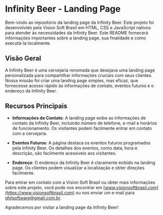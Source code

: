 # Infinity Beer - Landing Page

Bem-vindo ao repositório da landing page da Infinity Beer. Este projeto foi desenvolvido pela Vision Soft Brasil em HTML, CSS e JavaScript nativos para atender às necessidades da Infinity Beer. Este README fornecerá informações importantes sobre a landing page, sua finalidade e como executá-la localmente.

## Visão Geral

A Infinity Beer é uma cervejaria renomada que desejava uma landing page personalizada para compartilhar informações cruciais com seus clientes. Nossa missão foi criar uma landing page simples, mas eficaz, que fornecesse acesso rápido às informações de contato, eventos futuros e o endereço da Infinity Beer.

## Recursos Principais

- **Informações de Contato**: A landing page exibe as informações de contato da Infinity Beer, incluindo número de telefone, e-mail e horários de funcionamento. Os visitantes podem facilmente entrar em contato com a cervejaria.

- **Eventos Futuros**: A página destaca os eventos futuros programados pela Infinity Beer. Os detalhes dos eventos, como data, hora e descrição, são facilmente acessíveis aos visitantes.

- **Endereço**: O endereço da Infinity Beer é claramente exibido na landing page. Os clientes podem visualizar a localização e obter direções facilmente.

Para entrar em contato com a Vision Soft Brasil ou obter mais informações sobre este projeto, você pode nos encontrar em [www.visionsoftbrasil.com](https://www.visionsoftbrasil.com) ou nos enviar um e-mail para [ghjlsoftware@gmail.com.br](mailto:ghjlsoftware@gmail.com.br).

Agradecemos por visitar a landing page da Infinity Beer!
